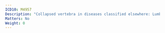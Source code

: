 ```yaml
---
ICD10: M4957
Description: "Collapsed vertebra in diseases classified elsewhere: Lumbosacral region"
Matters: No
Weight: 0
---
```

